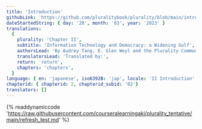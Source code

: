 ```yaml
---
title: 'Introduction'
githubLink: 'https://github.com/pluralitybook/plurality/blob/main/introduction.md'
dateStartedString: { day: '20', month: '03', year: '2023' }
translations:
  {
    plurality: 'Chapter II',
    subtitle: 'Information Technology and Democracy: a Widening Gulf',
    authorsLead: 'By Audrey Tang, E. Glen Weyl and the Plurality Community',
    translatorsLead: 'Translated by:',
    return: 'return',
    chapters: 'chapters',
  }
language: { en: 'japanese', iso6392B: 'jap', locale: 'II Introduction' }
chapterid: { chapterid: 2, chapterid_subid: '02'}
translators: []
---
```

{% readdynamiccode 'https://raw.githubusercontent.com/courseralearningaki/plurality_tentative/main/refresh_test.md' %}